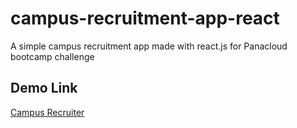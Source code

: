 # campus-recruitment-app-react
A simple campus recruitment app made with react.js for Panacloud bootcamp challenge

## Demo Link ##

[Campus Recruiter](https://campus-recruiter-react.firebaseapp.com/signin)

